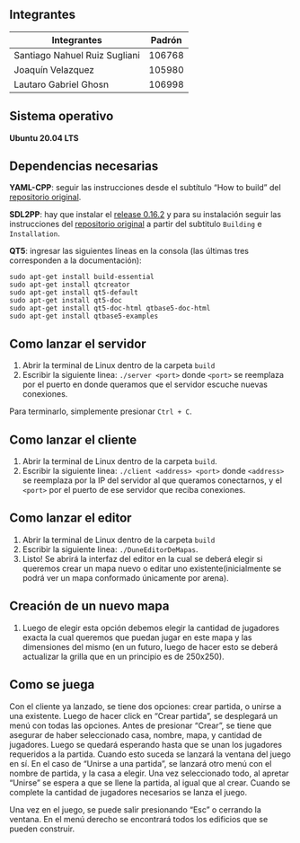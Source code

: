 ## Integrantes
| Integrantes                   | Padrón        |
| ----------------------------- | ------------- |
| Santiago Nahuel Ruiz Sugliani | 106768        |
| Joaquín Velazquez             | 105980        |
| Lautaro Gabriel Ghosn          | 106998        |


## Sistema operativo
**Ubuntu 20.04 LTS**

## Dependencias necesarias
**YAML-CPP**: seguir las instrucciones desde el subtítulo “How to build” del [repositorio original](https://github.com/jbeder/yaml-cpp).

**SDL2PP**: hay que instalar el [release 0.16.2](https://github.com/libSDL2pp/libSDL2pp/releases/tag/0.16.2) y para su instalación seguir las instrucciones del [repositorio original](https://github.com/libSDL2pp/libSDL2pp) a partir del subtitulo `Building` e `Installation`.

**QT5**: ingresar las siguientes líneas en la consola (las últimas tres corresponden a la documentación):
```
sudo apt-get install build-essential
sudo apt-get install qtcreator
sudo apt-get install qt5-default
sudo apt-get install qt5-doc
sudo apt-get install qt5-doc-html qtbase5-doc-html
sudo apt-get install qtbase5-examples
```

## Como lanzar el servidor
1. Abrir la terminal de Linux dentro de la carpeta `build`
2. Escribir la siguiente linea: `./server <port>` donde `<port>` se reemplaza por el puerto en donde queramos que el servidor escuche nuevas conexiones.

Para terminarlo, simplemente presionar `Ctrl + C`.

## Como lanzar el cliente
1. Abrir la terminal de Linux dentro de la carpeta `build`.
2. Escribir la siguiente linea: `./client <address> <port>` donde `<address>` se reemplaza por la IP del servidor al que queramos conectarnos, y el `<port>` por el puerto de ese servidor que reciba conexiones.

## Como lanzar el editor
1. Abrir la terminal de Linux dentro de la carpeta `build`
2. Escribir la siguiente linea: `./DuneEditorDeMapas`.
3. Listo! Se abrirá la interfaz del editor en la cual se deberá elegir si queremos crear un mapa nuevo o editar uno existente(inicialmente se podrá ver un mapa conformado únicamente por arena).

## Creación de un nuevo mapa
1. Luego de elegir esta opción debemos elegir la cantidad de jugadores exacta la cual queremos que puedan jugar en este mapa y las dimensiones del mismo (en un futuro, luego de hacer esto se deberá actualizar la grilla que en un principio es de 250x250).

## Como se juega
Con el cliente ya lanzado, se tiene dos opciones: crear partida, o unirse a una existente.
Luego de hacer click en “Crear partida”, se desplegará un menú con todas las opciones. Antes de presionar “Crear”, se tiene que asegurar de haber seleccionado casa, nombre, mapa, y cantidad de jugadores. Luego se quedará esperando hasta que se unan los jugadores requeridos a la partida. Cuando esto suceda se lanzará la ventana del juego en sí.
En el caso de “Unirse a una partida”, se lanzará otro menú con el nombre de partida, y la casa a elegir. Una vez seleccionado todo, al apretar “Unirse” se espera a que se llene la partida, al igual que al crear. Cuando se complete la cantidad de jugadores necesarios se lanza el juego.

Una vez en el juego, se puede salir presionando “Esc” o cerrando la ventana. En el menú derecho se encontrará todos los edificios que se pueden construir.
